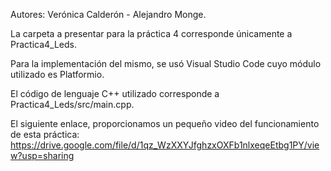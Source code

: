Autores: Verónica Calderón - Alejandro Monge.

La carpeta a presentar para la práctica 4 corresponde únicamente a Practica4_Leds. 

Para la implementación del mismo, se usó Visual Studio Code cuyo módulo utilizado es Platformio.

El código de lenguaje C++ utilizado corresponde a Practica4_Leds/src/main.cpp.

El siguiente enlace, proporcionamos un pequeño video del funcionamiento de esta práctica: https://drive.google.com/file/d/1qz_WzXXYJfghzxOXFb1nlxeqeEtbg1PY/view?usp=sharing
